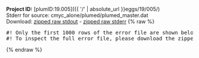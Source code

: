 **Project ID:** [plumID:19.005]({{ '/' | absolute_url }}eggs/19/005/)  
Stderr for source:  cmyc_alone/plumed/plumed_master.dat   
Download: [zipped raw stdout](plumed_master.dat.plumed_master.stdout.txt.zip) - [zipped raw stderr](plumed_master.dat.plumed_master.stderr.txt.zip) 
{% raw %}
<pre>
#! Only the first 1000 rows of the error file are shown below
#! To inspect the full error file, please download the zipped raw stderr file above
</pre>
{% endraw %}
